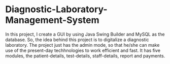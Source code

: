 # Diagnostic-Laboratory-Management-System
In this project, I create a GUI by using Java Swing Builder and MySQL as the database. 
So, the idea behind this project is to digitalize a diagnostic laboratory.
The project just has the admin mode, so that he/she can make use of the present-day techhnologies to work efficient and fast.
It has five modules, the patient-details, test-details, staff-details, report and payments.
